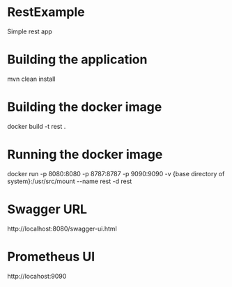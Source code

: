 # RestExample
Simple rest app

# Building the application

mvn clean install

# Building the docker image

docker build -t rest .

# Running the docker image

docker run -p 8080:8080 -p 8787:8787 -p 9090:9090 -v {base directory of system}:/usr/src/mount --name rest -d rest

# Swagger URL

http://localhost:8080/swagger-ui.html

# Prometheus UI

http://locahost:9090